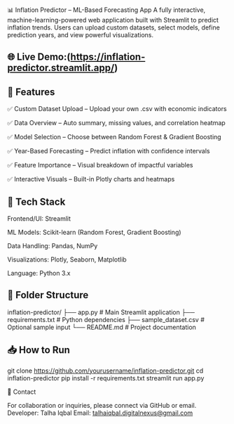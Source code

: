 📊 Inflation Predictor – ML-Based Forecasting App
A fully interactive, machine-learning-powered web application built with Streamlit to predict inflation trends. Users can upload custom datasets, select models, define prediction years, and view powerful visualizations.

🌐 Live Demo:(https://inflation-predictor.streamlit.app/)
------

🚀 Features
-----
✅ Custom Dataset Upload – Upload your own .csv with economic indicators

✅ Data Overview – Auto summary, missing values, and correlation heatmap

✅ Model Selection – Choose between Random Forest & Gradient Boosting

✅ Year-Based Forecasting – Predict inflation with confidence intervals

✅ Feature Importance – Visual breakdown of impactful variables

✅ Interactive Visuals – Built-in Plotly charts and heatmaps


🔧 Tech Stack
------
Frontend/UI: Streamlit

ML Models: Scikit-learn (Random Forest, Gradient Boosting)

Data Handling: Pandas, NumPy

Visualizations: Plotly, Seaborn, Matplotlib

Language: Python 3.x


📂 Folder Structure
-------
inflation-predictor/
├── app.py              # Main Streamlit application
├── requirements.txt    # Python dependencies
├── sample_dataset.csv  # Optional sample input
└── README.md           # Project documentation

📥 How to Run
-----
git clone https://github.com/yourusername/inflation-predictor.git
cd inflation-predictor
pip install -r requirements.txt
streamlit run app.py

📩 Contact

For collaboration or inquiries, please connect via GitHub or email.
Developer: Talha Iqbal
Email: talhaiqbal.digitalnexus@gmail.com

